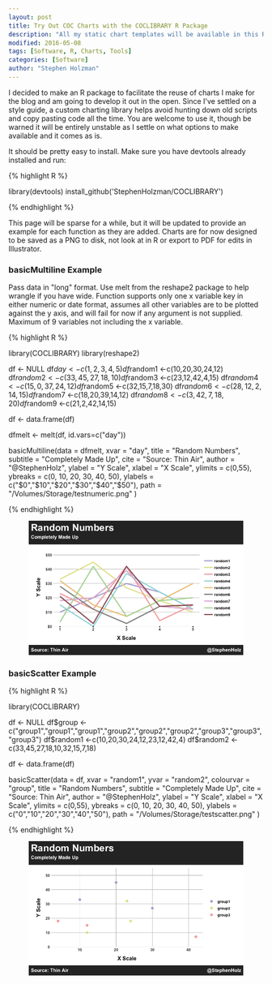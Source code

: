 ```yaml
---
layout: post
title: Try Out COC Charts with the COCLIBRARY R Package
description: "All my static chart templates will be available in this R package"
modified: 2016-05-08
tags: [Software, R, Charts, Tools]
categories: [Software]
author: "Stephen Holzman"
---
```


I decided to make an R package to facilitate the reuse of charts I make for the blog and am going to develop it out in the open. Since I've settled on a style guide, a custom charting library helps avoid hunting down old scripts and copy pasting code all the time. You are welcome to use it, though be warned it will be entirely unstable as I settle on what options to make available and it comes as is.

It should be pretty easy to install. Make sure you have devtools already installed and run:

{% highlight R %}

library(devtools)
install_github('StephenHolzman/COCLIBRARY')

{% endhighlight %}

This page will be sparse for a while, but it will be updated to provide an example for each function as they are added. Charts are for now designed to be saved as a PNG to disk, not look at in R or export to PDF for edits in Illustrator.

<h3>basicMultiline Example</h3>

Pass data in "long" format. Use melt from the reshape2 package to help wrangle if you have wide. Function supports only one x variable key in either numeric or date format, assumes all other variables are to be plotted against the y axis, and will fail for now if any argument is not supplied. Maximum of 9 variables not including the x variable.

{% highlight R %}

library(COCLIBRARY)
library(reshape2)

df <- NULL
df$day <- c(1,2,3,4,5)
df$random1 <-c(10,20,30,24,12)
df$random2 <-c(33,45,27,18,10)
df$random3 <-c(23,12,42,4,15)
df$random4 <-c(15,0,37,24,12)
df$random5 <-c(32,15,7,18,30)
df$random6 <-c(28,12,2,14,15)
df$random7 <-c(18,20,39,14,12)
df$random8 <-c(3,42,7,18,20)
df$random9 <-c(21,2,42,14,15)

df <- data.frame(df)

dfmelt <- melt(df, id.vars=c("day"))

basicMultiline(data = dfmelt,
               xvar = "day",
               title = "Random Numbers",
               subtitle = "Completely Made Up",
               cite = "Source: Thin Air",
               author = "@StephenHolz",
               ylabel = "Y Scale",
               xlabel = "X Scale",
               ylimits = c(0,55),
               ybreaks = c(0, 10, 20, 30, 40, 50),
               ylabels = c("$0","$10","$20","$30","$40","$50"),
               path = "/Volumes/Storage/testnumeric.png"
)

{% endhighlight %}

<figure>
  <a href="/images/testmultiline.png"><img src="/images/testmultiline.png" alt=""></a>
</figure>

<h3>basicScatter Example</h3>

{% highlight R %}

library(COCLIBRARY)

df <- NULL
df$group <- c("group1","group1","group1","group2","group2","group2","group3","group3","group3")
df$random1 <-c(10,20,30,24,12,23,12,42,4)
df$random2 <-c(33,45,27,18,10,32,15,7,18)

df <- data.frame(df)

basicScatter(data = df,
               xvar = "random1",
               yvar = "random2",
               colourvar = "group",
               title = "Random Numbers",
               subtitle = "Completely Made Up",
               cite = "Source: Thin Air",
               author = "@StephenHolz",
               ylabel = "Y Scale",
               xlabel = "X Scale",
               ylimits = c(0,55),
               ybreaks = c(0, 10, 20, 30, 40, 50),
               ylabels = c("0","10","20","30","40","50"),
               path = "/Volumes/Storage/testscatter.png"
)

{% endhighlight %}

<figure>
  <a href="/images/testscatter.png"><img src="/images/testscatter.png" alt=""></a>
</figure>
